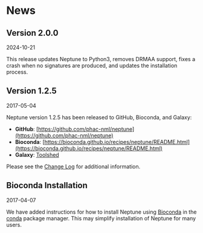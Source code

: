 # News

## Version 2.0.0

2024-10-21

This release updates Neptune to Python3, removes DRMAA support, fixes a crash when no signatures are produced, and updates the installation process.

## Version 1.2.5

2017-05-04

Neptune version 1.2.5 has been released to GitHub, Bioconda, and Galaxy:

* **GitHub**: [https://github.com/phac-nml/neptune](https://github.com/phac-nml/neptune)
* **Bioconda**: [https://bioconda.github.io/recipes/neptune/README.html](https://bioconda.github.io/recipes/neptune/README.html)
* **Galaxy**: [Toolshed](https://toolshed.g2.bx.psu.edu/repository?repository_id=a8304940589f4e95&changeset_revision=e2725e0b0113)

Please see the [Change Log](CHANGELOG) for additional information.

## Bioconda Installation

2017-04-07

We have added instructions for how to install Neptune using [Bioconda](https://bioconda.github.io/) in the [conda](https://conda.io/docs/intro.html) package manager. This may simplify installation of Neptune for many users.


